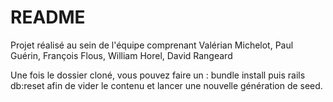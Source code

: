 # README

Projet réalisé au sein de l'équipe comprenant Valérian Michelot, Paul Guérin, François Flous, William Horel, David Rangeard

Une fois le dossier cloné, vous pouvez faire un : bundle install puis rails db:reset afin de vider le contenu et lancer une nouvelle génération de seed.
